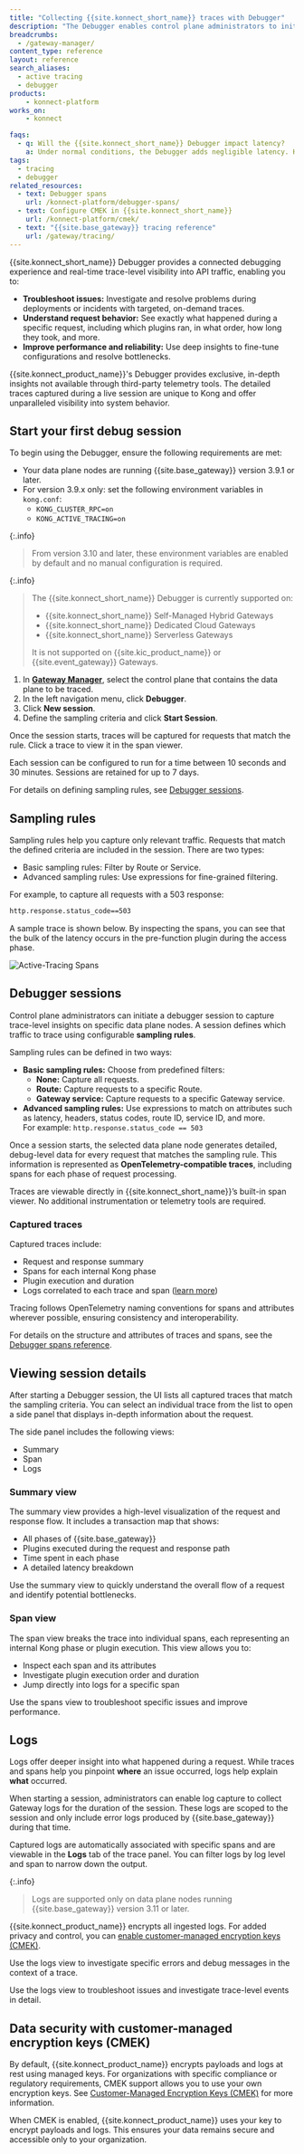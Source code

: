 ```yaml
---
title: "Collecting {{site.konnect_short_name}} traces with Debugger"
description: "The Debugger enables control plane administrators to initiate targeted deep session traces in specific data plane nodes."
breadcrumbs:
  - /gateway-manager/
content_type: reference
layout: reference
search_aliases: 
  - active tracing
  - debugger
products:
    - konnect-platform
works_on:
    - konnect

faqs:
  - q: Will the {{site.konnect_short_name}} Debugger impact latency?
    a: Under normal conditions, the Debugger adds negligible latency. However, under heavy load, the Debugger may impact the throughput of data planes being traced.
tags:
  - tracing
  - debugger
related_resources:
  - text: Debugger spans
    url: /konnect-platform/debugger-spans/
  - text: Configure CMEK in {{site.konnect_short_name}}
    url: /konnect-platform/cmek/
  - text: "{{site.base_gateway}} tracing reference"
    url: /gateway/tracing/
---
```


{{site.konnect_short_name}} Debugger provides a connected debugging experience and real-time trace-level visibility into API traffic, enabling you to:

* **Troubleshoot issues:** Investigate and resolve problems during deployments or incidents with targeted, on-demand traces.
* **Understand request behavior:** See exactly what happened during a specific request, including which plugins ran, in what order, how long they took, and more.
* **Improve performance and reliability:** Use deep insights to fine-tune configurations and resolve bottlenecks.

{{site.konnect_product_name}}'s Debugger provides exclusive, in-depth insights not available through third-party telemetry tools. The detailed traces captured during a live session are unique to Kong and offer unparalleled visibility into system behavior.



## Start your first debug session

To begin using the Debugger, ensure the following requirements are met:

* Your data plane nodes are running {{site.base_gateway}} version 3.9.1 or later.
* For version 3.9.x only: set the following environment variables in `kong.conf`:
  * `KONG_CLUSTER_RPC=on`
  * `KONG_ACTIVE_TRACING=on`

{:.info}
> From version 3.10 and later, these environment variables are enabled by default and no manual configuration is required.

{:.info}
> The {{site.konnect_short_name}} Debugger is currently supported on:
>
> * {{site.konnect_short_name}} Self-Managed Hybrid Gateways  
> * {{site.konnect_short_name}} Dedicated Cloud Gateways  
> * {{site.konnect_short_name}} Serverless Gateways  
>
> It is not supported on {{site.kic_product_name}} or {{site.event_gateway}} Gateways.

1. In [**Gateway Manager**](https://cloud.konghq.com/us/gateway-manager/), select the control plane that contains the data plane to be traced.
2. In the left navigation menu, click **Debugger**.
3. Click **New session**.
4. Define the sampling criteria and click **Start Session**.

Once the session starts, traces will be captured for requests that match the rule. Click a trace to view it in the span viewer.

Each session can be configured to run for a time between 10 seconds and 30 minutes. Sessions are retained for up to 7 days.

For details on defining sampling rules, see [Debugger sessions](#debugger-sessions).

## Sampling rules

Sampling rules help you capture only relevant traffic. Requests that match the defined criteria are included in the session. There are two types:

* Basic sampling rules: Filter by Route or Service.
* Advanced sampling rules: Use expressions for fine-grained filtering.

For example, to capture all requests with a 503 response:

```sh
http.response.status_code==503
```

A sample trace is shown below. By inspecting the spans, you can see that the bulk of the latency occurs in the pre-function plugin during the access phase.

![Active-Tracing Spans](/assets/images/konnect/active-tracing-spans.png)


## Debugger sessions

Control plane administrators can initiate a debugger session to capture trace-level insights on specific data plane nodes. A session defines which traffic to trace using configurable **sampling rules**.

Sampling rules can be defined in two ways:

* **Basic sampling rules:** Choose from predefined filters:
  * **None:** Capture all requests.
  * **Route:** Capture requests to a specific Route.
  * **Gateway service:** Capture requests to a specific Gateway service.
* **Advanced sampling rules:** Use expressions to match on attributes such as latency, headers, status codes, route ID, service ID, and more.  
  For example: `http.response.status_code == 503`


Once a session starts, the selected data plane node generates detailed, debug-level data for every request that matches the sampling rule. This information is represented as **OpenTelemetry-compatible traces**, including spans for each phase of request processing.

Traces are viewable directly in {{site.konnect_short_name}}’s built-in span viewer. No additional instrumentation or telemetry tools are required.

### Captured traces

Captured traces include:

* Request and response summary
* Spans for each internal Kong phase
* Plugin execution and duration
* Logs correlated to each trace and span ([learn more](#logs))

Tracing follows OpenTelemetry naming conventions for spans and attributes wherever possible, ensuring consistency and interoperability.

For details on the structure and attributes of traces and spans, see the [Debugger spans reference](/konnect-platform/debugger-spans/).


## Viewing session details

After starting a Debugger session, the UI lists all captured traces that match the sampling criteria. You can select an individual trace from the list to open a side panel that displays in-depth information about the request.

The side panel includes the following views:

* Summary
* Span
* Logs


### Summary view

The summary view provides a high-level visualization of the request and response flow. It includes a transaction map that shows:

* All phases of {{site.base_gateway}}
* Plugins executed during the request and response path
* Time spent in each phase
* A detailed latency breakdown

Use the summary view to quickly understand the overall flow of a request and identify potential bottlenecks.

### Span view

The span view breaks the trace into individual spans, each representing an internal Kong phase or plugin execution. This view allows you to:

* Inspect each span and its attributes  
* Investigate plugin execution order and duration  
* Jump directly into logs for a specific span

Use the spans view to troubleshoot specific issues and improve performance.

## Logs

Logs offer deeper insight into what happened during a request. While traces and spans help you pinpoint **where** an issue occurred, logs help explain **what** occurred.

When starting a session, administrators can enable log capture to collect Gateway logs for the duration of the session. These logs are scoped to the session and only include error logs produced by {{site.base_gateway}} during that time.

Captured logs are automatically associated with specific spans and are viewable in the **Logs** tab of the trace panel. You can filter logs by log level and span to narrow down the output.

{:.info}
> Logs are supported only on data plane nodes running {{site.base_gateway}} version 3.11 or later.

{{site.konnect_product_name}} encrypts all ingested logs. For added privacy and control, you can [enable customer-managed encryption keys (CMEK)](/konnect-platform/cmek/).

Use the logs view to investigate specific errors and debug messages in the context of a trace.


Use the logs view to troubleshoot issues and investigate trace-level events in detail.


## Data security with customer-managed encryption keys (CMEK)

By default, {{site.konnect_product_name}} encrypts payloads and logs at rest using managed keys. For organizations with specific compliance or regulatory requirements, CMEK support allows you to use your own encryption keys. See [Customer-Managed Encryption Keys (CMEK)](/konnect-platform/cmek/) for more information.


When CMEK is enabled, {{site.konnect_product_name}} uses your key to encrypt payloads and logs. This ensures your data remains secure and accessible only to your organization.




